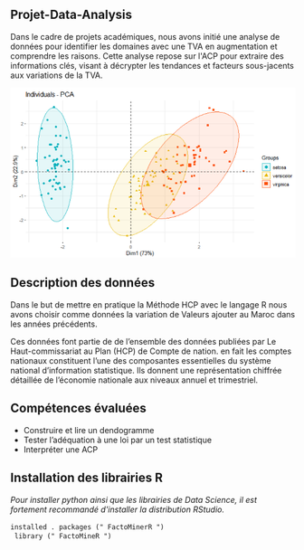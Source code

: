 ## Projet-Data-Analysis

Dans le cadre de projets académiques, nous avons initié une analyse de données pour identifier les domaines avec une TVA en augmentation et comprendre les raisons. Cette analyse repose sur l'ACP pour extraire des informations clés, visant à décrypter les tendances et facteurs sous-jacents aux variations de la TVA. 

![ellipse](https://github.com/hmoumad/hmoumad/blob/main/ellipse.png)

## Description des données

Dans le but de mettre en pratique la Méthode HCP avec le langage R nous avons choisir comme données la variation de Valeurs ajouter au Maroc dans les années précédents. 

Ces données font partie de de l’ensemble des données publiées par Le Haut-commissariat au
Plan (HCP) de Compte de nation. en fait les comptes nationaux constituent l’une des composantes essentielles du système national d’information statistique. Ils donnent une représentation chiffrée détaillée de l’économie nationale aux niveaux annuel et trimestriel.

## Compétences évaluées
 - Construire et lire un dendogramme
 - Tester l’adéquation à une loi par un test statistique
 - Interpréter une ACP

## Installation des librairies R 
*Pour installer python ainsi que les librairies de Data Science, il est fortement recommandé d'installer la distribution RStudio.* 

```
installed . packages (" FactoMinerR ")  
 library (" FactoMineR ")
```

